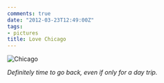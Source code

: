 ```yaml
---
comments: true
date: "2012-03-23T12:49:00Z"
tags:
- pictures
title: Love Chicago
---
```


![Chicago](/img/2012/2011-05-19-17.01.43_Chicago_Illinois_US.jpg)

*Definitely time to go back, even if only for a day trip.*

